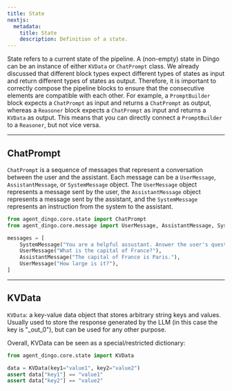 ```yaml
---
title: State
nextjs:
  metadata:
    title: State
    description: Definition of a state.
---
```


State refers to a current state of the pipeline. A (non-empty) state in Dingo can be an instance of either `KVData` or `ChatPrompt` class. We already discussed that different block types expect different types of states as input and return different types of states as output. Therefore, it is important to correctly compose the pipeline blocks to ensure that the consecutive elements are compatible with each other. For example, a `PromptBuilder` block expects a `ChatPrompt` as input and returns a `ChatPrompt` as output, whereas a `Reasoner` block expects a `ChatPrompt` as input and returns a `KVData` as output. This means that you can directly connect a `PromptBuilder` to a `Reasoner`, but not vice versa.

---

## ChatPrompt

`ChatPrompt` is a sequence of messages that represent a conversation between the user and the assistant. Each message can be a `UserMessage`, `AssistantMessage`, or `SystemMessage` object. The `UserMessage` object represents a message sent by the user, the `AssistantMessage` object represents a message sent by the assistant, and the `SystemMessage` represents an instruction from the system to the assistant.

```python
from agent_dingo.core.state import ChatPrompt
from agent_dingo.core.message import UserMessage, AssistantMessage, SystemMessage

messages = [
    SystemMessage("You are a helpful assustant. Answer the user's questions as clearly as possible."),
    UserMessage("What is the capital of France?"),
    AssistantMessage("The capital of France is Paris."),
    UserMessage("How large is it?"),
]
```

---

## KVData

`KVData`: a key-value data object that stores arbitrary string keys and values. Usually used to store the response generated by the LLM (in this case the key is "\_out_0"), but can be used for any other purpose.

Overall, KVData can be seen as a special/restricted dictionary:

```python
from agent_dingo.core.state import KVData

data = KVData(key1="value1", key2="value2")
assert data["key1"] == "value1"
assert data["key2"] == "value2"
```

